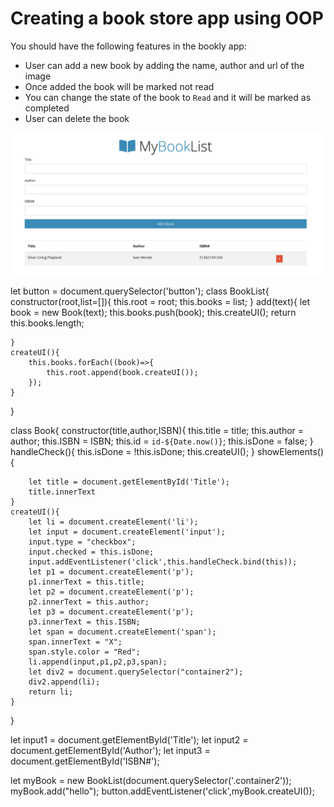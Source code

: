 # Creating a book store app using OOP

You should have the following features in the bookly app:

- User can add a new book by adding the name, author and url of the image
- Once added the book will be marked not read
- You can change the state of the book to `Read` and it will be marked as completed
- User can delete the book

![DEMO](../assets/bookly.png)

let button = document.querySelector('button');
class BookList{
    constructor(root,list=[]){
        this.root = root;
        this.books = list;
    }
    add(text){
        let book = new Book(text);
        this.books.push(book);
        this.createUI();
        return this.books.length;
        
    }
    createUI(){
        this.books.forEach((book)=>{
            this.root.append(book.createUI());
        });
    }
}

class Book{
    constructor(title,author,ISBN){
        this.title = title;
        this.author = author;
        this.ISBN = ISBN;
        this.id = `id-${Date.now()}`;
        this.isDone = false;
    }
    handleCheck(){
        this.isDone = !this.isDone;
        this.createUI();
    }
    showElements(){
       
        let title = document.getElementById('Title');
        title.innerText
    }
    createUI(){
        let li = document.createElement('li');
        let input = document.createElement('input');
        input.type = "checkbox";
        input.checked = this.isDone;
        input.addEventListener('click',this.handleCheck.bind(this));
        let p1 = document.createElement('p');
        p1.innerText = this.title;
        let p2 = document.createElement('p');
        p2.innerText = this.author;
        let p3 = document.createElement('p');
        p3.innerText = this.ISBN;
        let span = document.createElement('span');
        span.innerText = "X";
        span.style.color = "Red";
        li.append(input,p1,p2,p3,span);
        let div2 = document.querySelector("container2");
        div2.append(li);
        return li;
    }
}

let input1 = document.getElementById('Title');
let input2 = document.getElementById('Author');
let input3 = document.getElementById('ISBN#');

let myBook = new BookList(document.querySelector('.container2'));
myBook.add("hello");
button.addEventListener('click',myBook.createUI());